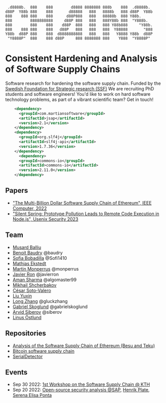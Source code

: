 ```
 .d8888b.  888    888        d8888 8888888 888b    888  .d8888b.  
d88P  Y88b 888    888       d88888   888   8888b   888 d88P  Y88b 
888    888 888    888      d88P888   888   88888b  888 Y88b.      
888        8888888888     d88P 888   888   888Y88b 888  "Y888b.   
888        888    888    d88P  888   888   888 Y88b888     "Y88b. 
888    888 888    888   d88P   888   888   888  Y88888       "888 
Y88b  d88P 888    888  d8888888888   888   888   Y8888 Y88b  d88P 
 "Y8888P"  888    888 d88P     888 8888888 888    Y888  "Y8888P"  
```

# Consistent Hardening and Analysis of Software Supply Chains

Software research for hardening the software supply chain. Funded by the [Swedish Foundation for Strategic research (SSF)](https://strategiska.se/pressmeddelande/de-fick-bidragen-i-future-software-systems/) We are recruiting PhD students and software engineers! You'd like to work on hard software technology problems, as part of a vibrant scientific team? Get in touch! 

```xml
    <dependency>
      <groupId>com.martiansoftware</groupId>
      <artifactId>jsap</artifactId>
      <version>2.1</version>
    </dependency>
    <dependency>
      <groupId>org.slf4j</groupId>
      <artifactId>slf4j-api</artifactId>
      <version>1.7.36</version>
    </dependency>
      <dependency>
      <groupId>commons-io</groupId>
      <artifactId>commons-io</artifactId>
      <version>2.11.0</version>
    </dependency>
```    


## Papers

- ["The Multi-Billion Dollar Software Supply Chain of Ethereum", IEEE Computer, 2022](http://arxiv.org/pdf/2202.07029)
- ["Silent Spring: Prototype Pollution Leads to Remote Code Execution in Node.js", Usenix Security 2023](https://arxiv.org/pdf/2207.11171)

## Team

- [Musard Balliu](https://people.kth.se/~musard/)
- [Benoit Baudry](https://softwarediversity.eu/) @baudry
- [Sofia Bobadilla](https://www.kth.se/profile/sofbob?l=en) @Sofi1410 
- [Mathias Ekstedt](https://www.kth.se/profile/mekstedt/)
- [Martin Monperrus](https://www.monperrus.net/martin/) @monperrus
- [Javier Ron](https://www.kth.se/profile/javierro) @javierron
- [Aman Sharma](https://www.kth.se/profile/amansha) @algomaster99
- [Mikhail Shcherbakov](https://www.kth.se/profile/mshc)
- [César Soto-Valero](https://www.cesarsotovalero.net/)
- [Liu Yuxin](https://www.kth.se/profile/yuxinli)
- [Long Zhang](https://www.gluckzhang.com/) @gluckzhang
- [Gabriel Skoglund](https://www.kth.se/profile/gabsko) @gabrielskoglund
- [Arvid Siberov](https://siberov.se) @siberov
- [Linus Östlund](https://www.kth.se/profile/linusost/)

## Repositories

- [Analysis of the Software Supply Chain of Ethereum (Besu and Teku)](https://github.com/chains-project/ethereum-ssc)
- [Bitcoin software supply chain](https://github.com/chains-project/btc-supply-chain)
- [SerialDetector](https://github.com/yuske/SerialDetector)

## Events

- Sep 30 2022: [1st Workshop on the Software Supply Chain @ KTH](https://chains.proj.kth.se/software-suppply-chain-workshop)
- Sep 20 2022: [Open-source security analysis @SAP](https://www.meetup.com/fr-FR/kth-software-research-meetup/events/288225155/), [Henrik Plate](https://www.linkedin.com/in/henrikplate/), [Serena Elisa Ponta](https://scholar.google.it/citations?user=DFVwF6sAAAAJ&hl=en)
